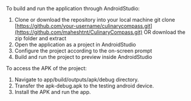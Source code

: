 To build and run the application through AndroidStudio:
1. Clone or download the repository into your local machine
   git clone [https://github.com/your-username/culinarycompass.git](https://github.com/maheshtnt/CulinaryCompass.git)
   OR download the zip folder and extract
2. Open the application as a project in AndroidStudio
3. Configure the project according to the on-screen prompt
4. Build and run the project to preview inside AndroidStudio


To access the APK of the project:
1. Navigate to app/build/outputs/apk/debug directory.
2. Transfer the apk-debug.apk to the testing android device.
3. Install the APK and run the app.
